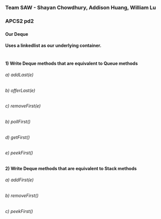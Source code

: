 ### Team SAW - Shayan Chowdhury, Addison Huang, William Lu
### APCS2 pd2
###
#### Our Deque
#### Uses a linkedlist as our underlying container.
#

#### 1) Write Deque methods that are equivalent to Queue methods
###### a) addLast(e)
###### b) offerLast(e)
###### c) removeFirst(e) 
###### b) pollFirst()
###### d) getFirst()
###### e) peekFirst()
#### 2) Write Deque methods that are equivalent to Stack methods
###### a) addFirst(e)
###### b) removeFirst()
###### c) peekFirst()
